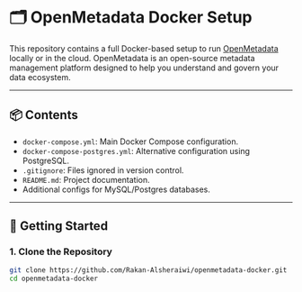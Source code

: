 # 🗂️ OpenMetadata Docker Setup

This repository contains a full Docker-based setup to run [OpenMetadata](https://open-metadata.org/) locally or in the cloud. OpenMetadata is an open-source metadata management platform designed to help you understand and govern your data ecosystem.

---

## 📦 Contents

- `docker-compose.yml`: Main Docker Compose configuration.
- `docker-compose-postgres.yml`: Alternative configuration using PostgreSQL.
- `.gitignore`: Files ignored in version control.
- `README.md`: Project documentation.
- Additional configs for MySQL/Postgres databases.

---

## 🚀 Getting Started

### 1. Clone the Repository

```bash
git clone https://github.com/Rakan-Alsheraiwi/openmetadata-docker.git
cd openmetadata-docker
